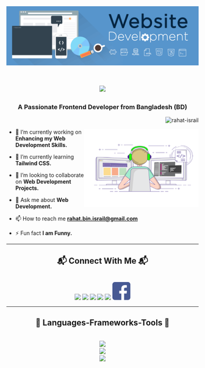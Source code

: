 <img src="https://github.com/rahat-israil/rahat-israil/blob/main/Web-Developer-Banner.gif"/>

<h1 align="center">
    <img src="https://readme-typing-svg.herokuapp.com/?font=Rowdies&size=45&center=true&vCenter=true&width=600&height=70&duration=4500&lines=Hi+There!+👋;+I'm+Rahat+Bin+Israil+👨🏻‍💻;" />
</h1>

<h3 align="center">A Passionate Frontend Developer from Bangladesh (BD)</h3>

<p align="right"> <img src="https://komarev.com/ghpvc/?username=rahat-israil&label=Profile%20Visitors&color=26a612&style=flat" alt="rahat-israil" /> </p>

<img align="right" width="300" height="205" src="https://github.com/rahat-israil/rahat-israil/blob/main/coding.gif"/>

<div align="left"> 
    
- 🔭 I’m currently working on **Enhancing my Web Development Skills.**

- 🌱 I’m currently learning **Tailwind CSS.**

- 👯 I’m looking to collaborate on **Web Development Projects.**

- 💬 Ask me about **Web Development.**

- 📫 How to reach me **rahat.bin.israil@gmail.com**

- ⚡ Fun fact **I am Funny.**
</div>

<hr/>
 
<h2 align="center">📬 Connect With Me 📬</h2>
<br/>
<div align="center">
    <img src="https://skillicons.dev/icons?i=gmail" />
    <img src="https://skillicons.dev/icons?i=github" />
    <img src="https://skillicons.dev/icons?i=linkedin" />
    <img src="https://skillicons.dev/icons?i=instagram" />
    <img src="https://skillicons.dev/icons?i=twitter" />
    <img width="47" height="47" src="https://github.com/rahat-israil/rahat-israil/blob/main/facebook%20(1).png"/>
</div>

<hr/>
 
<h2 align="center">🚦 Languages-Frameworks-Tools 🚦</h2>
<br/>
<div align="center">
    <img src="https://skillicons.dev/icons?i=html,css,javascript" /> <br>
    <img src="https://skillicons.dev/icons?i=tailwind,nodejs" /> <br>
    <img src="https://skillicons.dev/icons?i=windows,linux,visualstudio,vscode,github,git,figma,notion,ps,pr,ai" />
</div>


